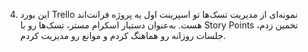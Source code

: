 4.	این بورد Trello نمونه‌ای از مدیریت تسک‌ها تو اسپرینت اول یه پروژه فرانت‌اند هست. به‌عنوان دستیار اسکرام مستر، تسک‌ها رو با Story Points تخمین زدم، جلسات روزانه رو هماهنگ کردم و موانع رو مدیریت کردم.
